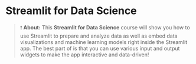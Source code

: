 # Streamlit for Data Science

> ❗ **About:** This **Streamlit for Data Science** course will show you how to use Streamlit to prepare and analyze data as well as embed data visualizations and machine learning models right inside the Streamlit app. The best part of is that you can use various input and output widgets to make the app interactive and data-driven!
